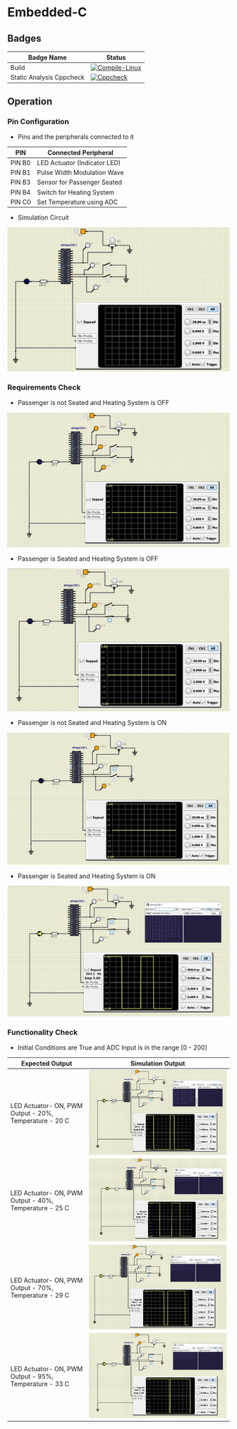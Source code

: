 # Embedded-C

## Badges
| Badge Name | Status |
|----|----|
| Build | [![Compile-Linux](https://github.com/Gobikumaar-Sivagnanam/Embedded-C/actions/workflows/compile_linux.yml/badge.svg)](https://github.com/Gobikumaar-Sivagnanam/Embedded-C/actions/workflows/compile_linux.yml) |
| Static Analysis Cppcheck | [![Cppcheck](https://github.com/Gobikumaar-Sivagnanam/Embedded-C/actions/workflows/cppcheck.yml/badge.svg)](https://github.com/Gobikumaar-Sivagnanam/Embedded-C/actions/workflows/cppcheck.yml) |

## Operation 

### Pin Configuration 

*   Pins and the peripherals connected to it

| PIN | Connected Peripheral |
|-----|----------------------|
| PIN B0 | LED Actuator (Indicator LED) |
| PIN B1 | Pulse Width Modulation Wave |
| PIN B3 | Sensor for Passenger Seated |
| PIN B4 | Switch for Heating System |
| PIN C0 | Set Temperature using ADC |

*   Simulation Circuit
<img src="/simulation/Circuit_Configuration.JPG">

### Requirements Check 

*   Passenger is not Seated and Heating System is OFF
<img src="/simulation/Operation_No_Switch.JPG">

*   Passenger is Seated and Heating System is OFF
<img src="/simulation/Operation_One_Switch_2.JPG">

*   Passenger is not Seated and Heating System is ON
<img src="/simulation/Operation_One_Switch_1.JPG">

*   Passenger is Seated and Heating System is ON
<img src="/simulation/Operation_Two_Switch.JPG">

### Functionality Check

*   Initial Conditions are True and ADC Input is in the range \[0 - 200\]

| Expected Output | Simulation Output |
|-----------------|-------------------|
| LED Actuator- ON, PWM Output - 20%, Temperature - 20 C | <img src="/simulation/Operation_Two_Switch_Case1.JPG"> |
| LED Actuator- ON, PWM Output - 40%, Temperature - 25 C | <img src="/simulation/Operation_Two_Switch_Case2.JPG"> |
| LED Actuator- ON, PWM Output - 70%, Temperature - 29 C | <img src="/simulation/Operation_Two_Switch_Case3.JPG"> |
| LED Actuator- ON, PWM Output - 95%, Temperature - 33 C | <img src="/simulation/Operation_Two_Switch_Case4.JPG"> |
